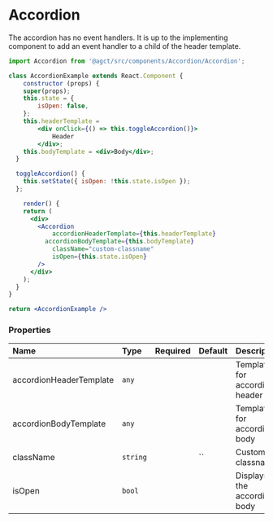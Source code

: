 # Accordion

The accordion has no event handlers. It is up to the implementing component to add an event handler to a child of the header template.

```jsx
import Accordion from '@agct/src/components/Accordion/Accordion';

class AccordionExample extends React.Component {
	constructor (props) {
  	super(props);
    this.state = {
    	isOpen: false,
    };
  	this.headerTemplate =
    	<div onClick={() => this.toggleAccordion()}>
    		Header
    	</div>;
    this.bodyTemplate = <div>Body</div>;
  }

  toggleAccordion() {
    this.setState({ isOpen: !this.state.isOpen });
  };

	render() {
    return (
      <div>
        <Accordion
        	accordionHeaderTemplate={this.headerTemplate}
          accordionBodyTemplate={this.bodyTemplate}
      		className="custom-classname"
      		isOpen={this.state.isOpen}
        />
      </div>
    );
  }
}

return <AccordionExample />
```


### Properties

| Name                    | Type     | Required | Default  | Description                                            |
|:------------------------|:---------|:---------|:---------|:-------------------------------------------------------|
| accordionHeaderTemplate | `any`    |          |          | Template for accordion header                          |
| accordionBodyTemplate   | `any`    |          |          | Template for accordion body                            |
| className               | `string` |          | ``       | Custom classname                                       |
| isOpen                  | `bool`   |          |          | Displays the accordion body                            |
